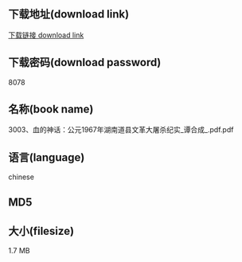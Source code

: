 ## 下载地址(download link)
[下载链接 download link](https://tutu365.netlify.app/?s=3003%E3%80%81%E8%A1%80%E7%9A%84%E7%A5%9E%E8%AF%9D%EF%BC%9A%E5%85%AC%E5%85%831967%E5%B9%B4%E6%B9%96%E5%8D%97%E9%81%93%E5%8E%BF%E6%96%87%E9%9D%A9%E5%A4%A7%E5%B1%A0%E6%9D%80%E7%BA%AA%E5%AE%9E_%E8%B0%AD%E5%90%88%E6%88%90_.pdf)

## 下载密码(download password)
8078

## 名称(book name)
3003、血的神话：公元1967年湖南道县文革大屠杀纪实_谭合成_.pdf.pdf

## 语言(language)
chinese

## MD5


## 大小(filesize)
1.7 MB
